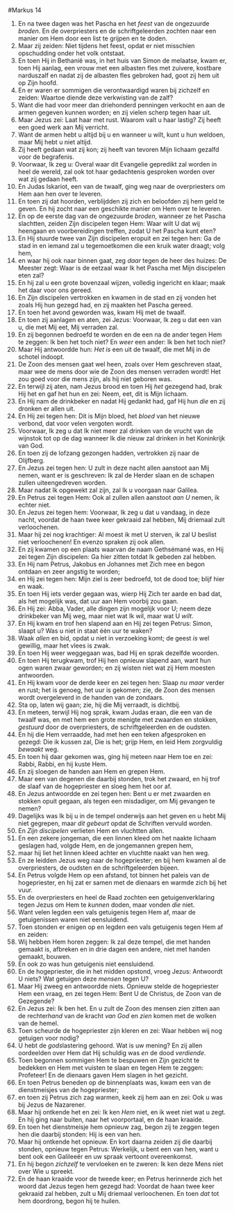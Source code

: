 #Markus 14
1. En na twee dagen was het Pascha en het *feest* van de ongezuurde *broden*. En de overpriesters en de schriftgeleerden zochten naar een manier om Hem door een list te grijpen en te doden.
2. Maar zij zeiden: Niet tijdens het feest, opdat er niet misschien opschudding onder het volk ontstaat.
3. En toen Hij in Bethanië was, in het huis van Simon de melaatse, kwam er, toen Hij aanlag, een vrouw met een albasten fles met zuivere, kostbare narduszalf en nadat zij de albasten fles gebroken had, goot zij hem uit op Zijn hoofd.
4. En er waren er sommigen die verontwaardigd waren bij zichzelf en zeiden: Waartoe diende deze verkwisting van de zalf?
5. Want die had voor meer dan driehonderd penningen verkocht en aan de armen gegeven kunnen worden; en zij vielen scherp tegen haar uit.
6. Maar Jezus zei: Laat haar met rust. Waarom valt u haar lastig? Zij heeft een goed werk aan Mij verricht.
7. Want de armen hebt u altijd bij u en wanneer u wilt, kunt u hun weldoen, maar Mij hebt u niet altijd.
8. Zij heeft gedaan wat zij kon; zij heeft van tevoren Mijn lichaam gezalfd voor de begrafenis.
9. Voorwaar, Ik zeg u: Overal waar dit Evangelie gepredikt zal worden in heel de wereld, zal ook tot haar gedachtenis gesproken worden over wat zij gedaan heeft.
10. En Judas Iskariot, een van de twaalf, ging weg naar de overpriesters om Hem aan hen over te leveren.
11. En toen zij dat hoorden, verblijdden zij zich en beloofden zij hem geld te geven. En hij zocht naar een geschikte manier om Hem over te leveren.
12. En op de eerste dag van de ongezuurde *broden*, wanneer ze het Pascha slachtten, zeiden Zijn discipelen tegen Hem: Waar wilt U dat wij heengaan en voorbereidingen treffen, zodat U het Pascha kunt eten?
13. En Hij stuurde twee van Zijn discipelen eropuit en zei tegen hen: Ga de stad in en iemand zal u tegemoetkomen die een kruik water draagt; volg hem,
14. en waar hij ook naar binnen gaat, zeg *daar* tegen de heer des huizes: De Meester zegt: Waar is de eetzaal waar Ik het Pascha met Mijn discipelen eten zal?
15. En hij zal u een grote bovenzaal wijzen, volledig ingericht en klaar; maak het daar voor ons gereed.
16. En Zijn discipelen vertrokken en kwamen in de stad en zij vonden het zoals Hij hun gezegd had, en zij maakten het Pascha gereed.
17. En toen het avond geworden was, kwam Hij met de twaalf.
18. En toen zij aanlagen en aten, zei Jezus: Voorwaar, Ik zeg u dat een van u, die met Mij eet, Mij verraden zal.
19. En zij begonnen bedroefd te worden en de een na de ander tegen Hem te zeggen: Ik ben het toch niet? En *weer* een ander: Ik ben het toch niet?
20. Maar Hij antwoordde hun: *Het is* een uit de twaalf, die met Mij in de schotel indoopt.
21. De Zoon des mensen gaat wel heen, zoals over Hem geschreven staat, maar wee de mens door wie de Zoon des mensen verraden wordt! Het zou goed voor die mens zijn, als hij niet geboren was.
22. En terwijl zij aten, nam Jezus brood en toen Hij *het* gezegend had, brak Hij het en gaf het hun en zei: Neem, eet, dit is Mijn lichaam.
23. En Hij nam de drinkbeker en nadat Hij gedankt had, gaf Hij hun *die* en zij dronken er allen uit.
24. En Hij zei tegen hen: Dit is Mijn bloed, het *bloed* van het nieuwe verbond, dat voor velen vergoten wordt.
25. Voorwaar, Ik zeg u dat Ik niet meer zal drinken van de vrucht van de wijnstok tot op de dag wanneer Ik die nieuw zal drinken in het Koninkrijk van God.
26. En toen zij de lofzang gezongen hadden, vertrokken zij naar de Olijfberg.
27. En Jezus zei tegen hen: U zult in deze nacht allen aanstoot aan Mij nemen, want er is geschreven: Ik zal de Herder slaan en de schapen zullen uiteengedreven worden.
28. Maar nadat Ik opgewekt zal zijn, zal Ik u voorgaan naar Galilea.
29. En Petrus zei tegen Hem: Ook al zullen allen aanstoot *aan U* nemen, ik echter niet.
30. En Jezus zei tegen hem: Voorwaar, Ik zeg u dat u vandaag, in deze nacht, voordat de haan twee keer gekraaid zal hebben, Mij driemaal zult verloochenen.
31. Maar hij zei nog krachtiger: Al moest ik met U sterven, ik zal U beslist niet verloochenen! En evenzo spraken zij ook allen.
32. En zij kwamen op een plaats waarvan de naam Gethsémané was, en Hij zei tegen Zijn discipelen: Ga hier zitten totdat Ik gebeden zal hebben.
33. En Hij nam Petrus, Jakobus en Johannes met Zich mee en begon ontdaan en zeer angstig te worden;
34. en Hij zei tegen hen: Mijn ziel is zeer bedroefd, tot de dood toe; blijf hier en waak.
35. En toen Hij iets verder gegaan was, wierp Hij Zich ter aarde en bad dat, als het mogelijk was, dat uur aan Hem voorbij zou gaan.
36. En Hij zei: Abba, Vader, alle dingen zijn mogelijk voor U; neem deze drinkbeker van Mij weg, maar niet wat Ik wil, maar wat U *wilt*.
37. En Hij kwam en trof hen slapend aan en Hij zei tegen Petrus: Simon, slaapt u? Was u niet in staat één uur te waken?
38. Waak *allen* en bid, opdat u niet in verzoeking komt; de geest *is* wel gewillig, maar het vlees is zwak.
39. En toen Hij weer weggegaan was, bad Hij en sprak dezelfde woorden.
40. En toen Hij terugkwam, trof Hij hen opnieuw slapend aan, want hun ogen waren zwaar geworden; en zij wisten niet wat zij Hem moesten antwoorden.
41. En Hij kwam voor de derde keer en zei tegen hen: Slaap *nu maar* verder en rust; het is genoeg, het uur is gekomen; zie, de Zoon des mensen wordt overgeleverd in de handen van de zondaars.
42. Sta op, laten wij gaan; zie, hij die Mij verraadt, is dichtbij.
43. En meteen, terwijl Hij nog sprak, kwam Judas eraan, die een van de twaalf was, en met hem een grote menigte met zwaarden en stokken, *gestuurd* door de overpriesters, de schriftgeleerden en de oudsten.
44. En hij die Hem verraadde, had met hen een teken afgesproken en gezegd: Die ik kussen zal, Die is het; grijp Hem, en leid Hem zorgvuldig *bewaakt* weg.
45. En toen hij daar gekomen was, ging hij meteen naar Hem toe en zei: Rabbi, Rabbi, en hij kuste Hem.
46. En zij sloegen de handen aan Hem en grepen Hem.
47. Maar een van degenen die daarbij stonden, trok het zwaard, en hij trof de slaaf van de hogepriester en sloeg hem het oor af.
48. En Jezus antwoordde en zei tegen hen: Bent u er met zwaarden en stokken opuit gegaan, als tegen een misdadiger, om Mij gevangen te nemen?
49. Dagelijks was Ik bij u in de tempel onderwijs aan het geven en u hebt Mij niet gegrepen, maar *dit gebeurt* opdat de Schriften vervuld worden.
50. En *Zijn discipelen* verlieten Hem en vluchtten allen.
51. En een zekere jongeman, die een linnen kleed om het naakte lichaam geslagen had, volgde Hem, en de jongemannen grepen hem,
52. maar hij liet het linnen kleed achter en vluchtte naakt van hen weg.
53. En ze leidden Jezus weg naar de hogepriester; en bij hem kwamen al de overpriesters, de oudsten en de schriftgeleerden bijeen.
54. En Petrus volgde Hem op een afstand, tot binnen het paleis van de hogepriester, en hij zat er samen met de dienaars en warmde zich bij het vuur.
55. En de overpriesters en heel de Raad zochten een getuigenverklaring tegen Jezus om Hem te *kunnen* doden, maar vonden *die* niet.
56. Want velen legden een vals getuigenis tegen Hem af, maar de getuigenissen waren niet eensluidend.
57. Toen stonden er enigen op en legden een vals getuigenis tegen Hem af en zeiden:
58. Wij hebben Hem horen zeggen: Ik zal deze tempel, die met handen gemaakt is, afbreken en in drie dagen een andere, niet met handen gemaakt, bouwen.
59. En ook zo was hun getuigenis niet eensluidend.
60. En de hogepriester, die in het midden opstond, vroeg Jezus: Antwoordt U niets? Wat getuigen deze *mensen* tegen U?
61. Maar Hij zweeg en antwoordde niets. Opnieuw stelde de hogepriester Hem een vraag, en zei tegen Hem: Bent U de Christus, de Zoon van de Gezegende?
62. En Jezus zei: Ik ben het. En u zult de Zoon des mensen zien zitten aan de rechter*hand* van de kracht *van God* en *zien* komen met de wolken van de hemel.
63. Toen scheurde de hogepriester zijn kleren en zei: Waar hebben wij nog getuigen voor nodig?
64. U hebt de *gods*lastering gehoord. Wat is uw mening? En zij allen oordeelden over Hem dat Hij schuldig was *en* de dood *verdiende*.
65. Toen begonnen sommigen Hem te bespuwen en Zijn gezicht te bedekken en Hem met vuisten te slaan en tegen Hem te zeggen: Profeteer! En de dienaars gaven Hem slagen in het gezicht.
66. En toen Petrus beneden op de binnenplaats was, kwam een van de dienstmeisjes van de hogepriester;
67. en toen zij Petrus zich zag warmen, keek zij hem aan en zei: Ook u was bij Jezus de Nazarener.
68. Maar hij ontkende het en zei: Ik ken *Hem* niet, en ik weet niet wat u zegt. En hij ging naar buiten, naar het voorportaal, en de haan kraaide.
69. En toen het dienstmeisje hem opnieuw zag, begon zij te zeggen tegen hen die daarbij stonden: Hij is een van hen.
70. Maar hij ontkende het opnieuw. En kort daarna zeiden zij die daarbij stonden, opnieuw tegen Petrus: Werkelijk, u bent een van hen, want u bent ook een Galileeër en uw spraak vertoont overeenkomst.
71. En hij begon *zichzelf* te vervloeken en te zweren: Ik ken deze Mens niet over Wie u spreekt.
72. En de haan kraaide voor de tweede keer; en Petrus herinnerde zich het woord dat Jezus tegen hem gezegd had: Voordat de haan twee keer gekraaid zal hebben, zult u Mij driemaal verloochenen. En toen *dat* tot hem doordrong, begon hij te huilen.
